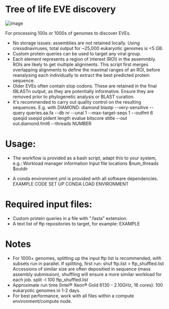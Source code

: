 # Tree of life EVE discovery

![image](https://user-images.githubusercontent.com/27350062/185176741-ebfc5017-6287-4ccb-98ed-c1acea3e5385.png)

For processing 100s or 1000s of genomes to discover EVEs. 

- No storage issues: assemblies are not retained locally. Using cressdnaviruses, total output for ~25,000 eukaryotic genomes is <5 GB.
- Custom protein queries can be used to target any viral group.
- Each element represents a region of interest (ROI) in the assemmbly. ROIs are likely to get multiple alignments. This script first merges overlapping alignments to define the maximal ranges of an ROI, before reanalysing each individually to extract the best predicted protein sequence.
- Older EVEs often contain stop codons. These are retained in the final tBLASTn output, as they are potentially informative. Ensure they are removed prior to phylogenetic analysis or BLAST curation. 
- It's recommended to carry out quality control on the resulting sequences. E.g. with DIAMOND:
diamond blastp --very-sensitive --query queries.aa.fa --db nr --unal 1 --max-target-seqs 1 --outfmt 6 qseqid sseqid pident length evalue bitscore stitle --out out.diamond.fmt6 --threads NUMBER

# Usage:

- The workflow is provided as a bash script, adapt this to your system, e.g.:
Workload manager information
Input file locations
$num_threads
$outdir

- A conda environment.yml is provided with all software dependencies. 
EXAMPLE CODE SET UP CONDA
LOAD ENVIRONMENT

# Required input files:
- Custom protein queries in a file with ".fasta" extension.
- A text list of ftp repositories to target, for example: 
EXAMPLE

# Notes
- For 1000+ genomes, splitting up the input ftp list is recommended, with subsets run in parallel. 
If splitting, first run:
shuf ftp.list > ftp_shuffled.list
Accessions of similar size are often depositied in sequence (mass assembly submission), shuffling will ensure a more similar workload for each job.
split -l 100 ftp_shuffled.list
- Approximate run time (Intel® Xeon® Gold 6130 - 2.10GHz, 16 cores): 100 eukaryotic genomes in 1-2 days.
- For best performance, work with all files within a compute environment/compute node. 
